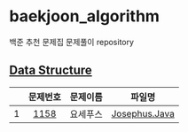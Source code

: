 # baekjoon_algorithm

백준 추천 문제집 문제풀이 repository

## [Data Structure]
||문제번호|문제이름|파일명|
|:---:|:---:|:---:|:---:|
|1|[1158]|요세푸스|[Josephus.Java]|


[Data Structure]:https://www.acmicpc.net/workbook/view/6779


[1158]: https://www.acmicpc.net/problem/1158
[Josephus.Java]: https://github.com/yoon1000/baekjoon_algorithm/blob/main/Data%20Structure/Josephus.java
